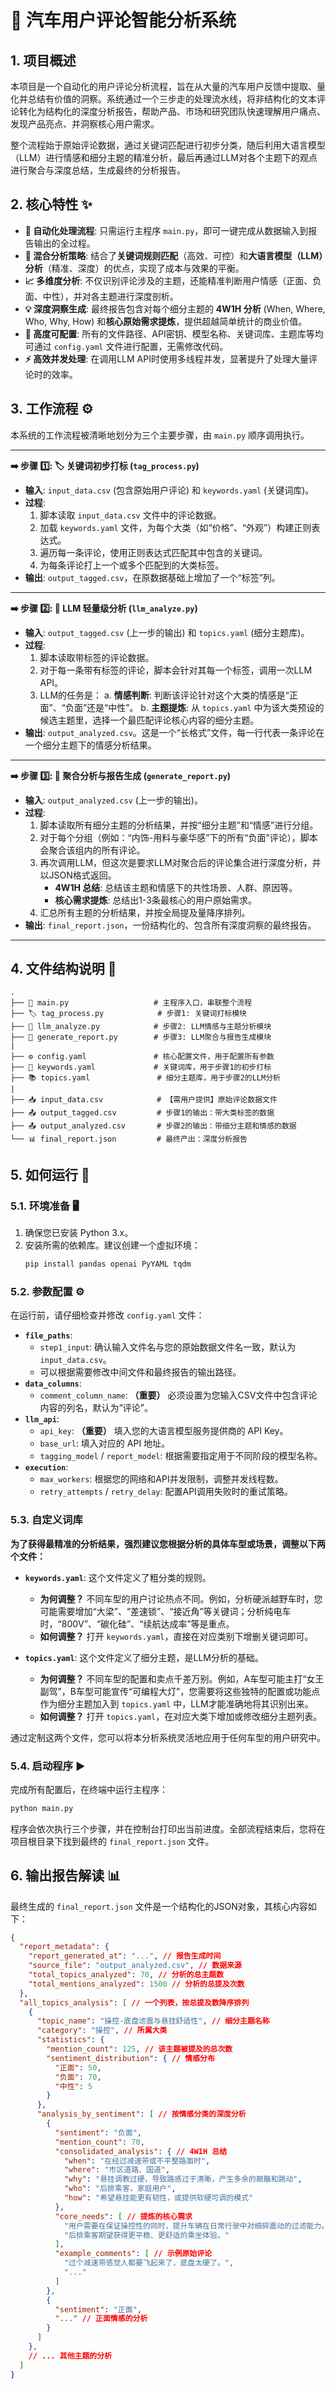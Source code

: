 # 🚗 汽车用户评论智能分析系统

## 1\. 项目概述

本项目是一个自动化的用户评论分析流程，旨在从大量的汽车用户反馈中提取、量化并总结有价值的洞察。系统通过一个三步走的处理流水线，将非结构化的文本评论转化为结构化的深度分析报告，帮助产品、市场和研究团队快速理解用户痛点、发现产品亮点、并洞察核心用户需求。

整个流程始于原始评论数据，通过关键词匹配进行初步分类，随后利用大语言模型（LLM）进行情感和细分主题的精准分析，最后再通过LLM对各个主题下的观点进行聚合与深度总结，生成最终的分析报告。

## 2\. 核心特性 ✨

  - **🤖 自动化处理流程**: 只需运行主程序 `main.py`，即可一键完成从数据输入到报告输出的全过程。
  - **🧪 混合分析策略**: 结合了**关键词规则匹配**（高效、可控）和**大语言模型（LLM）分析**（精准、深度）的优点，实现了成本与效果的平衡。
  - **📈 多维度分析**: 不仅识别评论涉及的主题，还能精准判断用户情感（正面、负面、中性），并对各主题进行深度剖析。
  - **💡 深度洞察生成**: 最终报告包含对每个细分主题的 **4W1H 分析** (When, Where, Who, Why, How) 和**核心原始需求提炼**，提供超越简单统计的商业价值。
  - **🔧 高度可配置**: 所有的文件路径、API密钥、模型名称、关键词库、主题库等均可通过 `config.yaml` 文件进行配置，无需修改代码。
  - **⚡️ 高效并发处理**: 在调用LLM API时使用多线程并发，显著提升了处理大量评论时的效率。

## 3\. 工作流程 ⚙️

本系统的工作流程被清晰地划分为三个主要步骤，由 `main.py` 顺序调用执行。

-----

**➡️ 步骤 1️⃣: 🏷️ 关键词初步打标 (`tag_process.py`)**

  - **输入**: `input_data.csv` (包含原始用户评论) 和 `keywords.yaml` (关键词库)。
  - **过程**:
    1.  脚本读取 `input_data.csv` 文件中的评论数据。
    2.  加载 `keywords.yaml` 文件，为每个大类（如“价格”、“外观”）构建正则表达式。
    3.  遍历每一条评论，使用正则表达式匹配其中包含的关键词。
    4.  为每条评论打上一个或多个匹配到的大类标签。
  - **输出**: `output_tagged.csv`，在原数据基础上增加了一个“标签”列。

-----

**➡️ 步骤 2️⃣: 🧠 LLM 轻量级分析 (`llm_analyze.py`)**

  - **输入**: `output_tagged.csv` (上一步的输出) 和 `topics.yaml` (细分主题库)。
  - **过程**:
    1.  脚本读取带标签的评论数据。
    2.  对于每一条带有标签的评论，脚本会针对其每一个标签，调用一次LLM API。
    3.  LLM的任务是：
        a. **情感判断**: 判断该评论针对这个大类的情感是“正面”、“负面”还是“中性”。
        b. **主题提炼**: 从 `topics.yaml` 中为该大类预设的候选主题里，选择一个最匹配评论核心内容的细分主题。
  - **输出**: `output_analyzed.csv`。这是一个“长格式”文件，每一行代表一条评论在一个细分主题下的情感分析结果。

-----

**➡️ 步骤 3️⃣: 📝 聚合分析与报告生成 (`generate_report.py`)**

  - **输入**: `output_analyzed.csv` (上一步的输出)。
  - **过程**:
    1.  脚本读取所有细分主题的分析结果，并按“细分主题”和“情感”进行分组。
    2.  对于每个分组（例如：“内饰-用料与豪华感”下的所有“负面”评论），脚本会聚合该组内的所有评论。
    3.  再次调用LLM，但这次是要求LLM对聚合后的评论集合进行深度分析，并以JSON格式返回。
          - **4W1H 总结**: 总结该主题和情感下的共性场景、人群、原因等。
          - **核心需求提炼**: 总结出1-3条最核心的用户原始需求。
    4.  汇总所有主题的分析结果，并按全局提及量降序排列。
  - **输出**: `final_report.json`，一份结构化的、包含所有深度洞察的最终报告。

-----

## 4\. 文件结构说明 📂

```
.
├── 🚀 main.py                   # 主程序入口，串联整个流程
├── 🏷️ tag_process.py            # 步骤1: 关键词打标模块
├── 🧠 llm_analyze.py            # 步骤2: LLM情感与主题分析模块
├── 📝 generate_report.py        # 步骤3: LLM聚合与报告生成模块
|
├── ⚙️ config.yaml               # 核心配置文件，用于配置所有参数
├── 🔑 keywords.yaml             # 关键词库，用于步骤1的初步打标
├── 📚 topics.yaml               # 细分主题库，用于步骤2的LLM分析
|
├── 📥 input_data.csv            # 【需用户提供】原始评论数据文件
├── 📤 output_tagged.csv         # 步骤1的输出：带大类标签的数据
├── 📤 output_analyzed.csv       # 步骤2的输出：带细分主题和情感的数据
└── 📊 final_report.json         # 最终产出：深度分析报告
```

## 5\. 如何运行 🚀

### 5.1. 环境准备 🖥️

1.  确保您已安装 Python 3.x。
2.  安装所需的依赖库。建议创建一个虚拟环境：
    ```bash
    pip install pandas openai PyYAML tqdm
    ```

### 5.2. 参数配置 ⚙️

在运行前，请仔细检查并修改 `config.yaml` 文件：

  - **`file_paths`**:
      - `step1_input`: 确认输入文件名与您的原始数据文件名一致，默认为 `input_data.csv`。
      - 可以根据需要修改中间文件和最终报告的输出路径。
  - **`data_columns`**:
      - `comment_column_name`: **（重要）** 必须设置为您输入CSV文件中包含评论内容的列名，默认为“评论”。
  - **`llm_api`**:
      - `api_key`: **（重要）** 填入您的大语言模型服务提供商的 API Key。
      - `base_url`: 填入对应的 API 地址。
      - `tagging_model` / `report_model`: 根据需要指定用于不同阶段的模型名称。
  - **`execution`**:
      - `max_workers`: 根据您的网络和API并发限制，调整并发线程数。
      - `retry_attempts` / `retry_delay`: 配置API调用失败时的重试策略。

### 5.3. 自定义词库

**为了获得最精准的分析结果，强烈建议您根据分析的具体车型或场景，调整以下两个文件：**

  - **`keywords.yaml`**: 这个文件定义了粗分类的规则。

      - **为何调整？** 不同车型的用户讨论热点不同。例如，分析硬派越野车时，您可能需要增加“大梁”、“差速锁”、“接近角”等关键词；分析纯电车时，“800V”、“碳化硅”、“续航达成率”等是重点。
      - **如何调整？** 打开 `keywords.yaml`，直接在对应类别下增删关键词即可。

  - **`topics.yaml`**: 这个文件定义了细分主题，是LLM分析的基础。

      - **为何调整？** 不同车型的配置和卖点千差万别。例如，A车型可能主打“女王副驾”，B车型可能宣传“可编程大灯”，您需要将这些独特的配置或功能点作为细分主题加入到 `topics.yaml` 中，LLM才能准确地将其识别出来。
      - **如何调整？** 打开 `topics.yaml`，在对应大类下增加或修改细分主题列表。

通过定制这两个文件，您可以将本分析系统灵活地应用于任何车型的用户研究中。

### 5.4. 启动程序 ▶️

完成所有配置后，在终端中运行主程序：

```bash
python main.py
```

程序会依次执行三个步骤，并在控制台打印出当前进度。全部流程结束后，您将在项目根目录下找到最终的 `final_report.json` 文件。

## 6\. 输出报告解读 📊

最终生成的 `final_report.json` 文件是一个结构化的JSON对象，其核心内容如下：
```json
{
  "report_metadata": {
    "report_generated_at": "...", // 报告生成时间
    "source_file": "output_analyzed.csv", // 数据来源
    "total_topics_analyzed": 70, // 分析的总主题数
    "total_mentions_analyzed": 1500 // 分析的总提及次数
  },
  "all_topics_analysis": [ // 一个列表，按总提及数降序排列
    {
      "topic_name": "操控-底盘滤震与悬挂舒适性", // 细分主题名称
      "category": "操控", // 所属大类
      "statistics": {
        "mention_count": 125, // 该主题被提及的总次数
        "sentiment_distribution": { // 情感分布
          "正面": 50,
          "负面": 70,
          "中性": 5
        }
      },
      "analysis_by_sentiment": [ // 按情感分类的深度分析
        {
          "sentiment": "负面",
          "mention_count": 70,
          "consolidated_analysis": { // 4W1H 总结
            "when": "在经过减速带或不平整路面时",
            "where": "市区道路、国道",
            "why": "悬挂调教过硬，导致路感过于清晰，产生多余的颠簸和跳动",
            "who": "后排乘客，家庭用户",
            "how": "希望悬挂能更有韧性，或提供软硬可调的模式"
          },
          "core_needs": [ // 提炼的核心需求
            "用户需要在保证操控性的同时，提升车辆在日常行驶中对细碎震动的过滤能力。",
            "后排乘客期望获得更平稳、更舒适的乘坐体验。"
          ],
          "example_comments": [ // 示例原始评论
            "过个减速带感觉人都要飞起来了，底盘太硬了。",
            "..."
          ]
        },
        {
          "sentiment": "正面",
          "..." // 正面情感的分析
        }
      ]
    },
    // ... 其他主题的分析
  ]
}
```